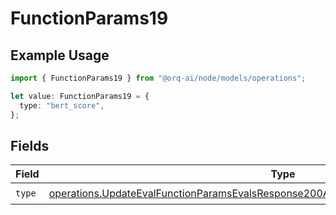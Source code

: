 # FunctionParams19

## Example Usage

```typescript
import { FunctionParams19 } from "@orq-ai/node/models/operations";

let value: FunctionParams19 = {
  type: "bert_score",
};
```

## Fields

| Field                                                                                                                                                                                          | Type                                                                                                                                                                                           | Required                                                                                                                                                                                       | Description                                                                                                                                                                                    |
| ---------------------------------------------------------------------------------------------------------------------------------------------------------------------------------------------- | ---------------------------------------------------------------------------------------------------------------------------------------------------------------------------------------------- | ---------------------------------------------------------------------------------------------------------------------------------------------------------------------------------------------- | ---------------------------------------------------------------------------------------------------------------------------------------------------------------------------------------------- |
| `type`                                                                                                                                                                                         | [operations.UpdateEvalFunctionParamsEvalsResponse200ApplicationJSONResponseBody519Type](../../models/operations/updateevalfunctionparamsevalsresponse200applicationjsonresponsebody519type.md) | :heavy_check_mark:                                                                                                                                                                             | N/A                                                                                                                                                                                            |